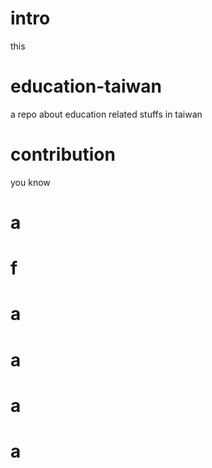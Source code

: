 # intro
this 
# education-taiwan
a repo about education related stuffs in taiwan
# contribution
you know
# a
# f
# a
# a
# a
# a